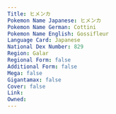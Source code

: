 ```yaml
---
﻿Title: ヒメンカ
Pokemon Name Japanese: ヒメンカ
Pokemon Name German: Cottini
Pokemon Name English: Gossifleur
Language Card: Japanese
National Dex Number: 829
Region: Galar
Regional Form: false
Additional Form: false
Mega: false
Gigantamax: false
Cover: false
Link: 
Owned: 
---
```


